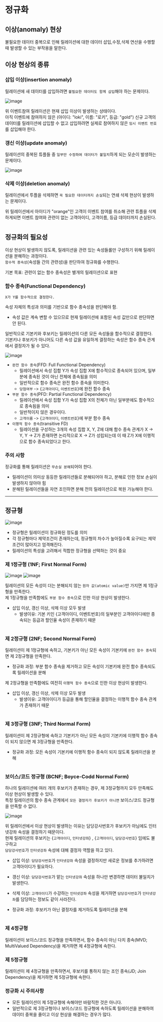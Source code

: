 # 정규화

## 이상(anomaly) 현상

불필요한 데이터 중복으로 인해 릴레이션에 대한 데이터 삽입,수정,삭제 연산을 수행할 때 발생할 수 있는 부작용을 말한다.  

## 이상 현상의 종류

### 삽입 이상(insertion anomaly)

릴레이션에 새 데이터를 삽입하려면 `불필요한 데이터도 함께 삽입`해야 하는 문제이다.

![image](https://github.com/seokmyungham/DB-Study/assets/97608735/10668743-5224-49be-845b-a23a99663282)

위 이벤트참여 릴레이션은 현재 삽입 이상이 발생하는 상태이다.  
아직 이벤트에 참여하지 않은 (아이디: "loki", 이름: "로키", 등급: "gold") 신규 고객의 데이터를 릴레이션에 삽입할 수 없고 
삽입하려면 실제로 참여하지 않은 `임시 이벤트 번호`를 삽입해야 한다.

### 갱신 이상(update anomaly)

릴레이션의 중복된 튜플들 중 `일부만 수정하여 데이터가 불일치`하게 되는 모순이 발생하는 문제이다.

![image](https://github.com/seokmyungham/DB-Study/assets/97608735/2360f18f-edec-4402-a634-9f1ae75fde2e)

### 삭제 이상(deletion anomaly)

릴레이션에서 투플을 삭제하면 `꼭 필요한 데이터까지 손실`되는 연쇄 삭제 현상이 발생하는 문제이다.

위 릴레이션에서 아이디가 "orange"인 고객이 이벤트 참여를 취소해 관련 튜플을 삭제하게되면 
이벤트 참여와 관련이 없는 고객아이디, 고객이름, 등급 데이터까지 손실된다.

#

## 정규화의 필요성

이상 현상이 발생하지 않도록, 릴레이션을 관련 있는 속성들롤만 구성하기 위해 릴레이션을 분해하는 과정이다.  
`함수적 종속성`(속성들 간의 관련성)을 판단하여 정규화를 수행한다.

기본 목표: 관련이 없는 함수 종속성은 별개의 릴레이션으로 표현

### 함수 종속(Functional Dependency)

`X가 Y를 함수적으로 결정한다.` 
  
속성 자체의 특성과 의미를 기반으로 함수 종속성을 판단해야 함.  
  - 속성 값은 계속 변할 수 있으므로 현재 릴레이션에 포함된 속성 값만으로 판단하면 안 된다.
  
일반적으로 기본키와 후보키는 릴레이션의 다른 모든 속성들을 함수적으로 결정한다.  
기본키나 후보키가 아니어도 다른 속성 값을 유일하게 결정하는 속성은 함수 종속 관계에서 결정자가 될 수 있다.

![image](https://github.com/seokmyungham/DB-Study/assets/97608735/6f121ae9-05bd-4502-bc06-d894d1b4529d)

- `완전 함수 종속`(FFD: Full Functional Dependency)
  - 릴레이션에서 속성 집합 Y가 속성 집합 X에 함수적으로 종속되어 있으며, 일부분에 종속된 것이 아닌 전체에 종속됨을 의미
  - 일반적으로 함수 종속은 완전 함수 종속을 의미한다.
  - `당첨여부` -> {`고객아이디`, `이벤트번호`}에 완전 함수 종속
- `부분 함수 종속`(PFD: Partial Functional Dependency)
  - 릴레이션에서 속성 집합 Y가 속성 집합 X의 전체가 아닌 일부분에도 함수적으로 종속됨을 의미
  - 일반적이지 않은 경우이다.
  - `고객이름` -> {`고객아이디`, `이벤트번호`}에 부분 함수 종속
- `이행적 함수 종속`(transitive FD)
  - 릴레이션을 구성하는 3개의 속성 집합 X, Y, Z에 대해 함수 종속 관계가 X -> Y, Y -> Z가 존재하면 논리적으로 X -> Z가 성립되는데 이 때 Z가 X에 이행적으로 함수 종속되었다고 한다.

### 주의 사항

정규화를 통해 릴레이션은 `무손실 분해`되어야 한다.
- 릴레이션이 의미상 동등한 릴레이션들로 분해되어야 하고, 분해로 인한 정보 손실이 발생하지 않아야 힘
- 분해된 릴레이션들을 자연 조인하면 분해 전의 릴레이션으로 복원 가능해야 한다.

---

## 정규형

![image](https://github.com/seokmyungham/DB-Study/assets/97608735/f5f9815c-aab5-4ed7-9788-570e07b9e21b)

- 정규형은 릴레이션이 정규화된 정도를 의미  
- 각 정규형마다 제약조건이 존재하는데, 정규형의 차수가 높아질수록 요구되는 제약조건이 많아지고 엄격해진다.
- 릴레이션의 특성을 고려해서 적합한 정규형을 선택하는 것이 중요


### 제 1정규형 (1NF; First Normal Form)
![image](https://github.com/seokmyungham/DB-Study/assets/97608735/6305ecab-2b8b-4ac1-b861-212afcef721b)
![image](https://github.com/seokmyungham/DB-Study/assets/97608735/c347dba9-e2f0-431a-829c-919fe034f1ef)

릴레이션의 모든 속성이 더는 분해되지 않는 `원자 값(atomic value)`만 가지면 제 1정규형을 만족한다.  
제 1정규형을 만족함에도 `부분 함수 종속`으로 인한 이상 현상이 발생한다.
- 삽입 이상, 갱신 이상, 삭제 이상 모두 발생
    - 발생이유: 기본 키인 {고객아이디, 이벤트번호}의 일부분인 고객아이디에만 종속되는 등급과 할인율 속성이 존재하기 때문
 
#
 
### 제 2정규형 (2NF; Second Normal Form)

릴레이션이 제 1정규형에 속하고, 기본키가 아닌 모든 속성이 기본키에 `완전 함수 종속`되면 제 2정규형을 만족한다.  
- 정규화 과정: 부분 함수 종속을 제거하고 모든 속성이 기본키에 완전 함수 종속되도록 릴레이션을 분해

제 2정규형을 만족함에도 여전히 `이행적 함수 종속`으로 인한 이상 현상이 발생한다.
- 삽입 이상, 갱신 이상, 삭제 이상 모두 발생
  - 발생이유: 고객아이디가 등급을 통해 할인율을 결정하는 이행적 함수 종속 관계가 존재하기 때문

#

### 제 3정규형 (3NF; Third Normal Form)

릴레이션이 제 2정규형에 속하고 기본키가 아닌 모든 속성이 기본키에 이행적 함수 종속이 되지 않으면 제 3정규형을 만족한다.  
- 정규화 과정: 모든 속성이 기본키에 이행적 함수 종속이 되지 않도록 릴레이션을 분해

#

### 보이스/코드 정규형 (BCNF; Boyce-Codd Normal Form)

하나의 릴레이션에 여러 개의 후보키가 존재하는 경우, 제 3정규형까지 모두 만족해도 이상 현상이 발생할 수 있다.  
특정 릴레이션의 함수 종속 관계에서 `모든 결정자가 후보키가 아니면` 보이스/코드 정규형을 만족할 수 없다.

![image](https://github.com/seokmyungham/DB-Study/assets/97608735/3cef03ee-a620-40ed-b8bd-1838ced7f549)

위 릴레이션에서 이상 현상이 발생하는 이유는 담당강사번호가 후보키가 아님에도 인터넷강좌 속성을 결정하기 때문이다.  
현재 릴레이션의 후보키는 {`고객아이디`, `인터넷강좌`} , {`고객아이디`, `담당강사번호`} 임에도 불구하고  
`담당강사번호`가 `인터넷강좌` 속성에 대해 결정자 역할을 하고 있다.  

- 삽입 이상: `담당강사번호`가 `인터넷강좌` 속성을 결정하지만 새로운 정보를 추가하려면 고객아이디가 필요하다.
- 갱신 이상: `담당강사번호`가 맡는 `인터넷강좌` 속성을 하나만 변경하면 데이터 불일치가 발생한다.
- 삭제 이상: `고객아이디`가 수강하는 `인터넷강좌` 속성을 제거하면 `담당강사번호`가 `인터넷강좌`를 담당하는 정보도 같이 사라진다.

- 정규화 과정: 후보키가 아닌 결정자를 제거하도록 릴레이션을 분해

#

### 제 4정규형

릴레이션이 보이스/코드 정규형을 만족하면서, 함수 종속이 아닌 다치 종속(MVD; MultiValued Dependency)을 제거하면 제 4정규형에 속한다.

### 제 5정규형

릴레이션이 제 4정규형을 만족하면서, 후보키를 통하지 않는 조인 종속(JD; Join Dependency)을 제거하면 제 5정규형에 속한다.

### 정규화 시 주의사항

- 모든 릴레이션이 제 5정규형에 속해야만 바람직한 것은 아니다.
- 일반적으로 제 3정규형이나 보이스/코드 정규형에 속하도록 릴레이션을 분해하여 데이터 중복을 줄이고 이상 현상을 해결하는 경우가 많다.
